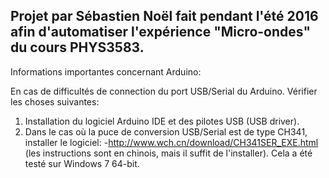 ## Projet par Sébastien Noël fait pendant l'été 2016 afin d'automatiser l'expérience "Micro-ondes" du cours PHYS3583.

Informations importantes concernant Arduino:

En cas de difficultés de connection du port USB/Serial du Arduino. Vérifier les choses suivantes: 
1) Installation du logiciel Arduino IDE et des pilotes USB (USB driver). 
2) Dans le cas où la puce de conversion USB/Serial est de type CH341, installer le logiciel: 
-http://www.wch.cn/download/CH341SER_EXE.html (les instructions sont en chinois, mais il suffit de l'installer). Cela a été testé sur Windows 7 64-bit. 

